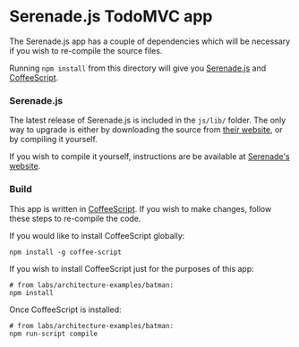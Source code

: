 # Serenade.js TodoMVC app

The Serenade.js app has a couple of dependencies which will be necessary if you wish to re-compile the source files.

Running `npm install` from this directory will give you [Serenade.js](http://serenadejs.org/) and [CoffeeScript](http://coffeescript.org/).

### Serenade.js
The latest release of Serenade.js is included in the `js/lib/` folder. The only way to upgrade is either by downloading the source from [their website](http://serenadejs.org/), or by compiling it yourself.

If you wish to compile it yourself, instructions are be available at [Serenade's website](http://serenadejs.org/development.html).

### Build
This app is written in [CoffeeScript](http://coffeescript.org/). If you wish to make changes, follow these steps to re-compile the code.

If you would like to install CoffeeScript globally:

	npm install -g coffee-script

If you wish to install CoffeeScript just for the purposes of this app:

	# from labs/architecture-examples/batman:
	npm install

Once CoffeeScript is installed:

	# from labs/architecture-examples/batman:
	npm run-script compile
